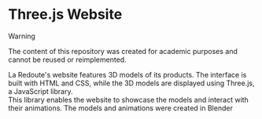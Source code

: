 # Three.js Website
>[!WARNING]
>The content of this repository was created for academic purposes and cannot be reused or reimplemented.

La Redoute's website features 3D models of its products. The interface is built with HTML and CSS, while the 3D models are displayed using Three.js, a JavaScript library.<br> 
This library enables the website to showcase the models and interact with their animations. The models and animations were created in Blender
